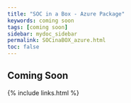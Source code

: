 ```yaml
---
title: "SOC in a Box - Azure Package"
keywords: coming soon
tags: [coming soon]
sidebar: mydoc_sidebar
permalink: SOCinaBOX_azure.html
toc: false
---
```


## Coming Soon


{% include links.html %}

